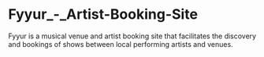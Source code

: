 # Fyyur_-_Artist-Booking-Site
Fyyur is a musical venue and artist booking site that facilitates the discovery and bookings of shows between local performing artists and venues.
